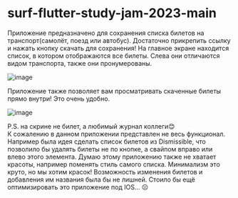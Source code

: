 # surf-flutter-study-jam-2023-main
 
Приложение предназначено для сохранения списка билетов на транспорт(самолёт, поезд или автобус). Достаточно прикрепить ссылку и нажать кнопку скачать для сохранения! 
На главное экране находится список, в котором отображаются все билеты. Слева они отличаются видом транспорта, также они пронумерованы.<br/>

![image](https://user-images.githubusercontent.com/81572621/230785348-65331677-c182-4201-9106-3b8cca32830c.png)

Приложение также позволяет вам просматривать скаченные билеты прямо внутри! Это очень удобно.<br/>

![image](https://user-images.githubusercontent.com/81572621/230785362-4b9517ef-c9a9-42ce-a1b7-5910f828b915.png)

P.S. на скрине не билет, а любимый журнал коллеги😊<br/>
К сожалению в данном приложении представлен не весь функционал. Например была идея сделать список билетов из Dismissible, что позволило бы удалять билеты не по кнопке, а свайпом вправо или влево этого элемента. Думаю этому приложению также не хватает красоты, например поменять стиль самого списка. Минимализм это круто, но мы хотим красок! Возможность изменения билетов и добавления им названия была бы не лишней.
Стоило бы ещё оптимизировать это приложение под IOS… ☹ 

